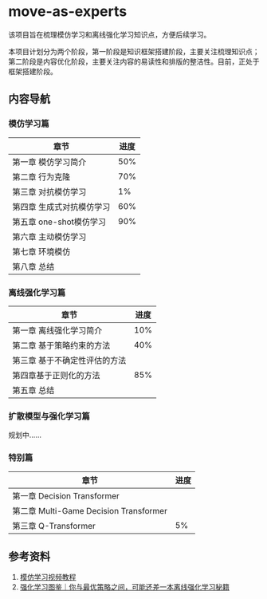 # move-as-experts
该项目旨在梳理模仿学习和离线强化学习知识点，方便后续学习。

本项目计划分为两个阶段，第一阶段是知识框架搭建阶段，主要关注梳理知识点；第二阶段是内容优化阶段，主要关注内容的易读性和排版的整洁性。目前，正处于框架搭建阶段。



## 内容导航

### 模仿学习篇

| 章节                      | 进度 |
| ------------------------- | ---- |
| 第一章 模仿学习简介       | 50%  |
| 第二章 行为克隆           | 70%  |
| 第三章 对抗模仿学习       | 1%   |
| 第四章 生成式对抗模仿学习 | 60%  |
| 第五章 one-shot模仿学习   | 90%  |
| 第六章 主动模仿学习       |      |
| 第七章 环境模仿           |      |
| 第八章 总结               |      |



### 离线强化学习篇

| 章节                          | 进度 |
| ----------------------------- | ---- |
| 第一章 离线强化学习简介       | 10%  |
| 第二章 基于策略约束的方法     | 40%  |
| 第三章 基于不确定性评估的方法 |      |
| 第四章基于正则化的方法        | 85%  |
| 第五章 总结                   |      |



### 扩散模型与强化学习篇

规划中......



### 特别篇

| 章节                                   | 进度 |
| -------------------------------------- | ---- |
| 第一章 Decision Transformer            |      |
| 第二章 Multi-Game Decision Transformer |      |
| 第三章 Q-Transformer                   | 5%   |



## 参考资料

1. [模仿学习视频教程](https://www.bilibili.com/video/BV1RU4y167oA/?spm_id_from=333.999.0.0)
1. [强化学习图鉴｜你与最优策略之间，可能还差一本离线强化学习秘籍](https://mp.weixin.qq.com/s/fO5lACKzJHSov9iHnbxAxQ)

